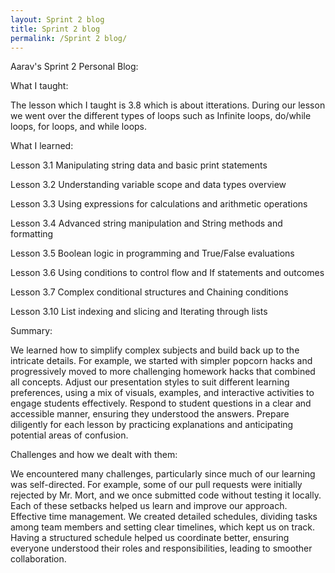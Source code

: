 ```yaml
---
layout: Sprint 2 blog
title: Sprint 2 blog
permalink: /Sprint 2 blog/
---
```

Aarav's Sprint 2 Personal Blog:

What I taught:

The lesson which I taught is 3.8 which is about itterations. During our lesson we went over the different types of loops such as Infinite loops, do/while loops, for loops, and while loops.

What I learned:

Lesson 3.1	Manipulating string data and basic print statements	

Lesson 3.2	Understanding variable scope and data types overview  

Lesson 3.3	Using expressions for calculations and arithmetic operations

Lesson 3.4	Advanced string manipulation and String methods and formatting	

Lesson 3.5	Boolean logic in programming and True/False evaluations	

Lesson 3.6	Using conditions to control flow and If statements and outcomes	

Lesson 3.7	Complex conditional structures and Chaining conditions	

Lesson 3.10	List indexing and slicing and Iterating through lists	

Summary:

 We learned how to simplify complex subjects and build back up to the intricate details. For example, we started with simpler popcorn hacks and progressively moved to more challenging homework hacks that combined all concepts.
Adjust our presentation styles to suit different learning preferences, using a mix of visuals, examples, and interactive activities to engage students effectively.
Respond to student questions in a clear and accessible manner, ensuring they understood the answers.
Prepare diligently for each lesson by practicing explanations and anticipating potential areas of confusion.

Challenges and how we dealt with them:

We encountered many challenges, particularly since much of our learning was self-directed. For example, some of our pull requests were initially rejected by Mr. Mort, and we once submitted code without testing it locally. Each of these setbacks helped us learn and improve our approach.
Effective time management. We created detailed schedules, dividing tasks among team members and setting clear timelines, which kept us on track.
Having a structured schedule helped us coordinate better, ensuring everyone understood their roles and responsibilities, leading to smoother collaboration.










